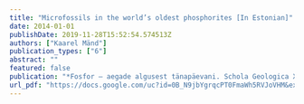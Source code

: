 ```yaml
---
title: "Microfossils in the world’s oldest phosphorites [In Estonian]"
date: 2014-01-01
publishDate: 2019-11-28T15:52:54.574513Z
authors: ["Kaarel Mänd"]
publication_types: ["6"]
abstract: ""
featured: false
publication: "*Fosfor – aegade algusest tänapäevani. Schola Geologica X*"
url_pdf: "https://docs.google.com/uc?id=0B_N9jbYgrqcPT0FmaWh5RVJoVHM&export=download"
---
```


